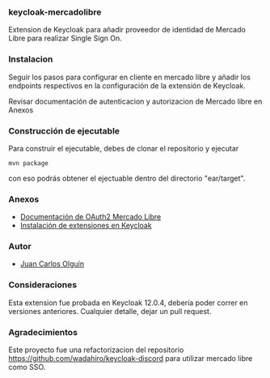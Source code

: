 ### keycloak-mercadolibre

Extension de Keycloak para añadir proveedor de identidad de Mercado Libre para realizar Single Sign On.

### Instalacion

Seguir los pasos para configurar en cliente en mercado libre y añadir los endpoints respectivos en la configuración de la
extensión de Keycloak.

Revisar documentación de autenticacion y autorizacion de Mercado libre en Anexos

### Construcción de ejecutable

Para construir el ejecutable, debes de clonar el repositorio y ejecutar 
```
mvn package
```
con eso podrás obtener el ejectuable dentro del directorio "ear/target".

### Anexos

- [Documentación de OAuth2 Mercado Libre](https://developers.mercadolibre.cl/autenticacion-y-autorizacion)
- [Instalación de extensiones en Keycloak](https://www.keycloak.org/docs/12.0/server_development/#_extensions)

### Autor

- [Juan Carlos Olguín](https://jolguin.tk)

### Consideraciones

Esta extension fue probada en Keycloak 12.0.4, debería poder correr en versiones anteriores.
Cualquier detalle, dejar un pull request.

### Agradecimientos

Este proyecto fue una refactorizacion del repositorio https://github.com/wadahiro/keycloak-discord para utilizar mercado libre como SSO.

